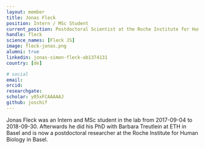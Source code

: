 ```yaml
---
layout: member
title: Jonas Fleck
position: Intern / MSc Student
current_position: Postdoctoral Scientist at the Roche Institute for Human Biology
handle: fleck
science_names: [Fleck JS]
image: fleck-jonas.png
alumni: true
linkedin: jonas-simon-fleck-ab1374131
country: [de]

# social
email:
orcid: 
researchgate: 
scholar: y05xFCAAAAAJ
github: joschif
---
```


Jonas Fleck was an Intern and MSc student in the lab from 2017-09-04 to 2018-09-30. Afterwards he did his PhD with Barbara Treutlein at ETH in Basel and is now a postdoctoral researcher at the Roche Institute for Human Biology in Basel.
